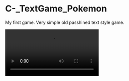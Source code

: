 # C-_TextGame_Pokemon
My first game. Very simple old passhined text style game.

<video  src="https://www.youtube.com/watch?v=kNrMrEz98JU"  controls>Pokemon Style Game</video>
